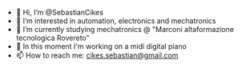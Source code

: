 - 👋 Hi, I’m @SebastianCikes
- 👀 I’m interested in automation, electronics and mechatronics
- 🌱 I’m currently studying mechatronics @ "Marconi altaformazione tecnologica Rovereto"
- 💞️ In this moment I'm working on a midi digital piano
- 📫 How to reach me: cikes.sebastian@gmail.com

<!---
SebastianCikes/SebastianCikes is a ✨ special ✨ repository because its `README.md` (this file) appears on your GitHub profile.
You can click the Preview link to take a look at your changes.
--->
